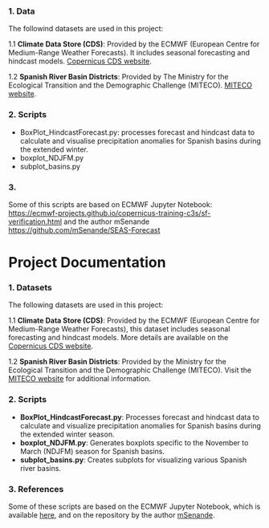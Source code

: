 ### 1. Data

The followind datasets are used in this project:

1.1 **Climate Data Store (CDS)**: Provided by the ECMWF (European Centre for Medium-Range Weather Forecasts).  It includes seasonal forecasting and hindcast models.  [Copernicus CDS website](https://cds.climate.copernicus.eu/).

1.2 **Spanish River Basin Districts**: Provided by The Ministry for the Ecological Transition and the Demographic Challenge (MITECO). [MITECO website](https://www.miteco.gob.es/en/cartografia-y-sig/ide/descargas/agua/demarcaciones-hidrograficas-phc-2015-2021.html).


### 2. Scripts
- BoxPlot_HindcastForecast.py: processes forecast and hindcast data to calculate and visualise precipitation anomalies for Spanish basins during the extended winter.
- boxplot_NDJFM.py
- subplot_basins.py

### 3. 
Some of this scripts are based on ECMWF Jupyter Notebook: https://ecmwf-projects.github.io/copernicus-training-c3s/sf-verification.html and the author mSenande https://github.com/mSenande/SEAS-Forecast



# Project Documentation

### 1. Datasets

The following datasets are used in this project:

1.1 **Climate Data Store (CDS)**: Provided by the ECMWF (European Centre for Medium-Range Weather Forecasts), this dataset includes seasonal forecasting and hindcast models. More details are available on the [Copernicus CDS website](https://cds.climate.copernicus.eu/).

1.2 **Spanish River Basin Districts**: Provided by the Ministry for the Ecological Transition and the Demographic Challenge (MITECO). Visit the [MITECO website](https://www.miteco.gob.es/en/cartografia-y-sig/ide/descargas/agua/demarcaciones-hidrograficas-phc-2015-2021.html) for additional information.

### 2. Scripts

- **BoxPlot_HindcastForecast.py**: Processes forecast and hindcast data to calculate and visualize precipitation anomalies for Spanish basins during the extended winter season.
- **boxplot_NDJFM.py**: Generates boxplots specific to the November to March (NDJFM) season for Spanish basins.
- **subplot_basins.py**: Creates subplots for visualizing various Spanish river basins.

### 3. References

Some of these scripts are based on the ECMWF Jupyter Notebook, which is available [here](https://ecmwf-projects.github.io/copernicus-training-c3s/sf-verification.html), and on the repository by the author [mSenande](https://github.com/mSenande/).
